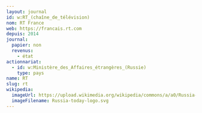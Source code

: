 ```yaml
---
layout: journal
id: w:RT_(chaîne_de_télévision)
nom: RT France
web: https://francais.rt.com
depuis: 2014
journal:
  papier: non
  revenus:
    - état
actionnariat:
  - id: w:Ministère_des_Affaires_étrangères_(Russie)
    type: pays
name: RT
slug: rt
wikipedia:
  imageUrl: https://upload.wikimedia.org/wikipedia/commons/a/a0/Russia-today-logo.svg
  imageFilename: Russia-today-logo.svg
---
```


